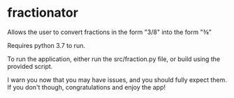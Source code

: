 # fractionator
Allows the user to convert fractions in the form "3/8" into the form "⅜"

Requires python 3.7 to run.

To run the application, either run the src/fraction.py file, or build using the provided script.

I warn you now that you may have issues, and you should fully expect them. If you don't though, congratulations and enjoy the app!
